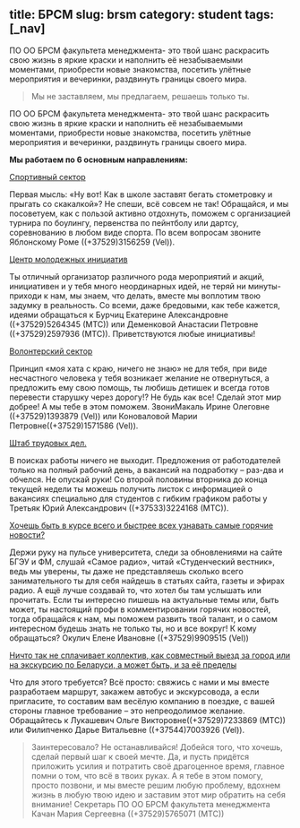 title: БРСМ
slug: brsm
category: student
tags: [_nav]
---


ПО ОО БРСМ факультета менеджмента- это твой шанс раскрасить свою жизнь в яркие краски и наполнить её незабываемыми моментами, приобрести новые знакомства, посетить улётные мероприятия и вечеринки, раздвинуть границы своего мира.

>Мы не заставляем, мы предлагаем, решаешь только ты.

ПО ОО БРСМ факультета менеджмента- это твой шанс раскрасить свою жизнь в яркие краски и наполнить её незабываемыми моментами, приобрести новые знакомства, посетить улётные мероприятия и вечеринки, раздвинуть границы своего мира.

**Мы работаем по 6 основным направлениям:**

[Спортивный сектор](/fm/student/brsm/sport)

Первая мысль: «Ну вот! Как в школе заставят бегать стометровку и прыгать со скакалкой»? Не спеши, всё совсем не так! Обращайся, и мы посоветуем, как с пользой активно отдохнуть, поможем с организацией турнира по боулингу, первенства по пейнтболу или дартсу, соревнованию в любом виде спорта. По всем вопросам звоните Яблонскому Роме ((+37529)3156259 (Vel)).

[Центр молодежных инициатив](/fm/student/brsm/init)

Ты отличный организатор различного рода мероприятий и акций, инициативен и у тебя много неординарных идей, не теряй ни минуты- приходи к нам, мы знаем, что делать, вместе мы воплотим твою задумку в реальность. Со всеми, даже бредовыми, как тебе кажется, идеями обращаться к Бурчиц Екатерине Александровне ((+37529)5264345 (МТС)) или Деменковой Анастасии Петровне ((+37529)2597936 (МТС)). Приветствуются любые инициативы!

[Волонтерский сектор](/fm/student/brsm/volont)

Принцип «моя хата с краю, ничего не знаю» не для тебя, при виде несчастного человека у тебя возникает желание не отвернуться, а предложить ему свою помощь, ты любишь детишек и всегда готов перевести старушку через дорогу!? Не будь как все! Сделай этот мир добрее! А мы тебе в этом поможем. ЗвониМакаль Ирине Олеговне ((+37529)1393879 (Vel)) или Коноваловой Марии Петровне((+37529)1571586 (Vel)).

 [Штаб трудовых дел.](/fm/student/brsm/trud)

В поисках работы ничего не выходит. Предложения от работодателей только на полный рабочий день, а вакансий на подработку – раз-два и обчелся. Не опускай руки! Со второй половины вторника до конца текущей недели ты можешь получить листок с информацией о вакансиях специально для студентов с гибким графиком работы у Третьяк Юрий Александрович ((+37533)3224168 (МТС)).

 [Хочешь быть в курсе всего и быстрее всех узнавать самые горячие новости?](/fm/student/brsm/info)

Держи руку на пульсе университета, следи за обновлениями на сайте БГЭУ и ФМ, слушай «Самое радио», читай «Студенческий вестник», ведь мы уверены, ты даже не представляешь сколько всего занимательного ты для себя найдешь в статьях сайта, газеты и эфирах радио. А ещё лучше создавай то, что хотел бы там услышать или прочитать. Если ты интересно пишешь на актуальные темы или, быть может, ты настоящий профи в комментировании горячих новостей, тогда обращайся к нам, мы поможем развить твой талант, и о самом интересном будешь знать не только ты, но и все вокруг! К кому обращаться? Окулич Елене Ивановне ((+37529)9909515 (Vel))

[Ничто так не сплачивает коллектив, как совместный выезд за город или на экскурсию по Беларуси, а может быть, и за её пределы](/fm/student/brsm/turist)

Что для этого требуется? Всё просто: свяжись с нами и мы вместе разработаем маршрут, закажем автобус и экскурсовода, а если пригласите, то составим вам весёлую компанию в поездке, с вашей стороны главное требование – это непреодолимое желание. Обращайтесь к Лукашевич Ольге Викторовне((+37529)7233869 (МТС)) или Филипченко Дарье Витальевне ((+37544)7003926 (Vel)).

>Заинтересовало? Не останавливайся! Добейся того, что хочешь, сделай первый шаг к своей мечте. Да, и пусть придётся приложить усилия и потратить своё драгоценное время, главное помни о том, что всё в твоих руках. А я тебе в этом помогу, просто позвони, и мы вместе решим любую проблему, вдохнем жизнь в любую твою идею и заставим этот мир обратить на себя внимание! Секретарь ПО ОО БРСМ факультета менеджмента Качан Мария Сергеевна ((+37529)5765071 (МТС))
